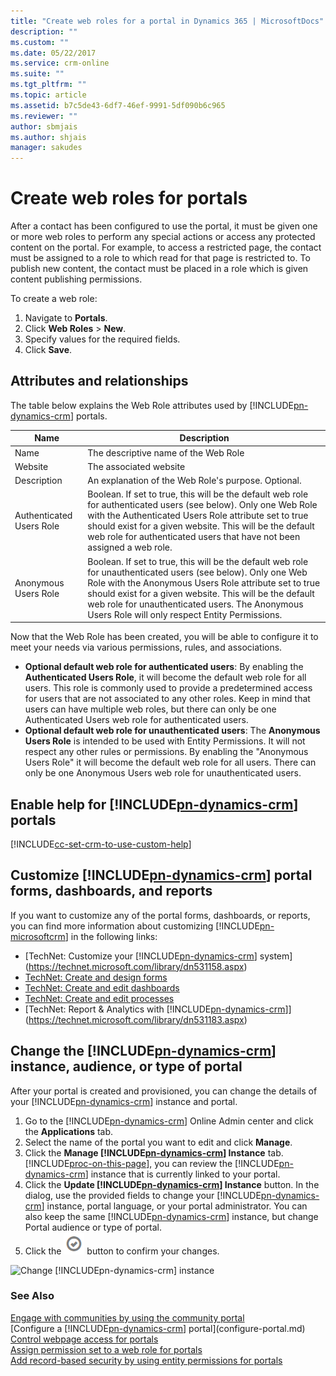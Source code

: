 ```yaml
---
title: "Create web roles for a portal in Dynamics 365 | MicrosoftDocs"
description: ""
ms.custom: ""
ms.date: 05/22/2017
ms.service: crm-online
ms.suite: ""
ms.tgt_pltfrm: ""
ms.topic: article
ms.assetid: b7c5de43-6df7-46ef-9991-5df090b6c965
ms.reviewer: ""
author: sbmjais
ms.author: shjais
manager: sakudes
---
```

# Create web roles for portals
After a contact has been configured to use the portal, it must be given one or more web roles to perform any special actions or access any protected content on the portal. For example, to access a restricted page, the contact must be assigned to a role to which read for that page is restricted to. To publish new content, the contact must be placed in a role which is given content publishing permissions.

To create a web role:

1. Navigate to **Portals**.
2. Click **Web Roles** > **New**.
3. Specify values for the required fields.
4. Click **Save**.

## Attributes and relationships

The table below explains the Web Role attributes used by [!INCLUDE[pn-dynamics-crm](../includes/pn-dynamics-crm.md)] portals.

| Name                     | Description                                                                                                                                                                                                                                     |
|--------------------------|-------------------------------------------------------------------------------------------------------------------------------------------------------------------------------------------------------------------------------------------------|
| Name                     | The descriptive name of the Web Role                                                                                                                                                                                                            |
| Website                  | The associated website                                                                                                                                                                                                                          |
| Description              | An explanation of the Web Role's purpose. Optional.                                                                                                                                                                                             |
| Authenticated Users Role | Boolean. If set to true, this will be the default web role for authenticated users (see below). Only one Web Role with the Authenticated Users Role attribute set to true should exist for a given website. This will be the default web role for authenticated users that have not been assigned a web role. |
| Anonymous Users Role     | Boolean. If set to true, this will be the default web role for unauthenticated users (see below). Only one Web Role with the Anonymous Users Role attribute set to true should exist for a given website. This will be the default web role for unauthenticated users. The Anonymous Users Role will only respect Entity Permissions.|  

Now that the Web Role has been created, you will be able to configure it to meet your needs via various permissions, rules, and associations.

- **Optional default web role for authenticated users**: By enabling the **Authenticated Users Role**, it will become the default web role for all users. This role is commonly used to provide a predetermined access for users that are not associated to any other roles. Keep in mind that users can have multiple web roles, but there can only be one Authenticated Users web role for authenticated users.
- **Optional default web role for unauthenticated users**: The **Anonymous Users Role** is intended to be used with Entity Permissions. It will not respect any other rules or permissions. By enabling the "Anonymous Users Role" it will become the default web role for all users. There can only be one Anonymous Users web role for unauthenticated users.

## Enable help for [!INCLUDE[pn-dynamics-crm](../includes/pn-dynamics-crm.md)] portals

[!INCLUDE[cc-set-crm-to-use-custom-help](../includes/cc-set-crm-to-use-custom-help.md)]

## Customize [!INCLUDE[pn-dynamics-crm](../includes/pn-dynamics-crm.md)] portal forms, dashboards, and reports
If you want to customize any of the portal forms, dashboards, or reports, you can find more information about customizing [!INCLUDE[pn-microsoftcrm](../includes/pn-microsoftcrm.md)] in the following links:

-   [TechNet: Customize your [!INCLUDE[pn-dynamics-crm](../includes/pn-dynamics-crm.md)] system](https://technet.microsoft.com/library/dn531158.aspx)  
-   [TechNet: Create and design forms](https://technet.microsoft.com/library/dn531143.aspx)  
-   [TechNet: Create and edit dashboards](https://technet.microsoft.com/library/mt147906.aspx)  
-   [TechNet: Create and edit processes](https://technet.microsoft.com/en-us/library/dn531144.aspx)  
-   [TechNet: Report & Analytics with [!INCLUDE[pn-dynamics-crm](../includes/pn-dynamics-crm.md)]](https://technet.microsoft.com/library/dn531183.aspx)  


## Change the [!INCLUDE[pn-dynamics-crm](../includes/pn-dynamics-crm.md)] instance, audience, or type of portal
After your portal is created and provisioned, you can change the details of your [!INCLUDE[pn-dynamics-crm](../includes/pn-dynamics-crm.md)] instance and portal.

1.  Go to the [!INCLUDE[pn-dynamics-crm](../includes/pn-dynamics-crm.md)] Online Admin center and click the **Applications** tab.
2.  Select the name of the portal you want to edit and click **Manage**.
3.  Click the **Manage [!INCLUDE[pn-dynamics-crm](../includes/pn-dynamics-crm.md)] Instance** tab. [!INCLUDE[proc-on-this-page](../includes/proc-on-this-page.md)], you can review the [!INCLUDE[pn-dynamics-crm](../includes/pn-dynamics-crm.md)] instance that is currently linked to your portal.
4.  Click the **Update [!INCLUDE[pn-dynamics-crm](../includes/pn-dynamics-crm.md)] Instance** button. In the dialog, use the provided fields to change your [!INCLUDE[pn-dynamics-crm](../includes/pn-dynamics-crm.md)] instance, portal language, or your portal administrator. You can also keep the same [!INCLUDE[pn-dynamics-crm](../includes/pn-dynamics-crm.md)] instance, but change Portal audience or type of portal.
5.  Click the ![Confirm action](media/confirm-action-icon.png "Confirm action") button to confirm your changes.  

![Change [!INCLUDE[pn-dynamics-crm](../includes/pn-dynamics-crm.md)] instance](media/change-dynamics-365-instance.png "Change [!INCLUDE[pn-dynamics-crm](../includes/pn-dynamics-crm.md)] instance")  

### See Also

[Engage with communities by using the community portal](engage-with-communities.md)  
[Configure a [!INCLUDE[pn-dynamics-crm](../includes/pn-dynamics-crm.md)] portal](configure-portal.md) 
[Control webpage access for portals](webpage-access-control.md)  
[Assign permission set to a web role for portals](assign-permission-web-role.md)  
[Add record-based security by using entity permissions for portals](assign-entity-permissions.md) 
